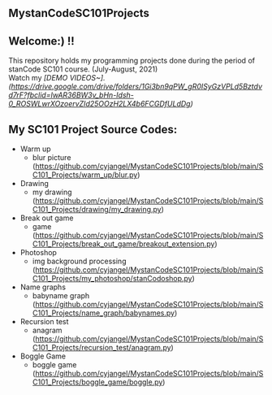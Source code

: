 ## MystanCodeSC101Projects
## Welcome:) !!
This repository holds my programming projects done during the period of stanCode SC101 course.
(July-August, 2021)\
Watch my *[DEMO VIDEOS~].\
(https://drive.google.com/drive/folders/1Gi3bn9qPW_gR0ISyGzVPLd5Bztdvd7rF?fbclid=IwAR36BW3v_bHn-Idsh-0_ROSWLwrXOzoervZId25OOzH2LX4b6FCGDfULdDg)*

## My SC101 Project Source Codes:
* Warm up
  * blur picture\
    (https://github.com/cyjangel/MystanCodeSC101Projects/blob/main/SC101_Projects/warm_up/blur.py)
* Drawing
  * my drawing\
    (https://github.com/cyjangel/MystanCodeSC101Projects/blob/main/SC101_Projects/drawing/my_drawing.py)
* Break out game
  * game\
    (https://github.com/cyjangel/MystanCodeSC101Projects/blob/main/SC101_Projects/break_out_game/breakout_extension.py)
* Photoshop
  * img background processing\
    (https://github.com/cyjangel/MystanCodeSC101Projects/blob/main/SC101_Projects/my_photoshop/stanCodoshop.py)
* Name graphs
  * babyname graph\
    (https://github.com/cyjangel/MystanCodeSC101Projects/blob/main/SC101_Projects/name_graph/babynames.py)
* Recursion test
  * anagram\
    (https://github.com/cyjangel/MystanCodeSC101Projects/blob/main/SC101_Projects/recursion_test/anagram.py)
* Boggle Game
  * boggle game\
    (https://github.com/cyjangel/MystanCodeSC101Projects/blob/main/SC101_Projects/boggle_game/boggle.py)
